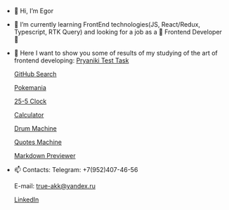 - 👋 Hi, I’m Egor
- 🌱 I’m currently learning FrontEnd technologies(JS, React/Redux, Typescript, RTK Query) and looking for a job as a 💞️ Frontend Developer 💞️
- 👀 Here I want to show you some of results of my studying of the art of frontend developing:
  [Pryaniki Test Task]([https://must4ch3z.github.io/Github-Search/](https://must4ch3z.github.io/Pryaniki/))

  [GitHub Search](https://must4ch3z.github.io/Github-Search/)
  
  [Pokemania](https://must4ch3z.github.io/Pokemania/)
  
  [25-5 Clock](https://must4ch3z.github.io/25-5-Clock/)
  
  [Calculator](https://must4ch3z.github.io/Calculator/)
  
  [Drum Machine](https://must4ch3z.github.io/Drum-Machine/)
  
  [Quotes Machine](https://must4ch3z.github.io/Quotes-Machine/)
  
  [Markdown Previewer](https://must4ch3z.github.io/Markdown-Previewer/)
- 📫 Contacts: 
  Telegram: +7(952)407-46-56
  
  E-mail: true-akk@yandex.ru
  
  [LinkedIn](https://www.linkedin.com/in/egor-13884125a/)
